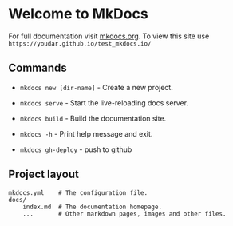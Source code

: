 # Welcome to MkDocs

For full documentation visit [mkdocs.org](https://www.mkdocs.org).
To view this site use `https://youdar.github.io/test_mkdocs.io/`

## Commands

* `mkdocs new [dir-name]` - Create a new project.
* `mkdocs serve` - Start the live-reloading docs server.
* `mkdocs build` - Build the documentation site.
* `mkdocs -h` - Print help message and exit.

* `mkdocs gh-deploy` - push to github

## Project layout

    mkdocs.yml    # The configuration file.
    docs/
        index.md  # The documentation homepage.
        ...       # Other markdown pages, images and other files.
